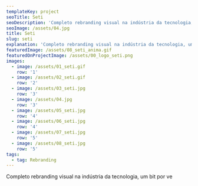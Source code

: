 ```yaml
---
templateKey: project
seoTitle: Seti
seoDescription: 'Completo rebranding visual na indústria da tecnologia, um bit por vez'
seoImage: /assets/04.jpg
title: Seti
slug: seti
explanation: 'Completo rebranding visual na indústria da tecnologia, um bit por vez.'
featuredImage: /assets/08_seti_anima.gif
featuredOnProjectImage: /assets/00_logo_seti.png
images:
  - image: /assets/01_seti.gif
    row: '1'
  - image: /assets/02_seti.gif
    row: '2'
  - image: /assets/03_seti.jpg
    row: '3'
  - image: /assets/04.jpg
    row: '3'
  - image: /assets/05_seti.jpg
    row: '4'
  - image: /assets/06_seti.jpg
    row: '4'
  - image: /assets/07_seti.jpg
    row: '5'
  - image: /assets/08_seti.jpg
    row: '5'
tags:
  - tag: Rebranding
---
```

Completo rebranding visual na indústria da tecnologia, um bit por ve
